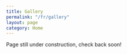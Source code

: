 ```yaml
---
title: Gallery
permalink: "/fr/gallery"
layout: page
category: Home
---
```


Page still under construction, check back soon!
